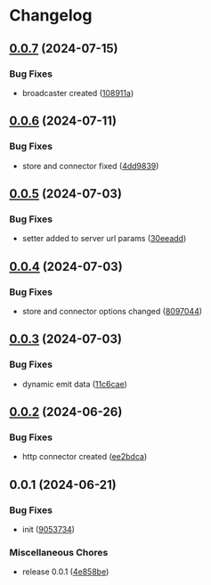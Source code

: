# Changelog

## [0.0.7](https://github.com/ksv90/decorators/compare/v0.0.6...v0.0.7) (2024-07-15)


### Bug Fixes

* broadcaster created ([108911a](https://github.com/ksv90/decorators/commit/108911a5ea0070bff65537b35c8543d567d5109e))

## [0.0.6](https://github.com/ksv90/decorators/compare/v0.0.5...v0.0.6) (2024-07-11)


### Bug Fixes

* store and connector fixed ([4dd9839](https://github.com/ksv90/decorators/commit/4dd9839d548c837e68b4f74928f6b39c5c5a5cf1))

## [0.0.5](https://github.com/ksv90/decorators/compare/v0.0.4...v0.0.5) (2024-07-03)


### Bug Fixes

* setter added to server url params ([30eeadd](https://github.com/ksv90/decorators/commit/30eeaddf20c46b026fb6d9b87b3d03eb53de0da3))

## [0.0.4](https://github.com/ksv90/decorators/compare/v0.0.3...v0.0.4) (2024-07-03)


### Bug Fixes

* store and connector options changed ([8097044](https://github.com/ksv90/decorators/commit/809704443935e3a4964ea21447d23908cc9ae614))

## [0.0.3](https://github.com/ksv90/decorators/compare/v0.0.2...v0.0.3) (2024-07-03)


### Bug Fixes

* dynamic emit data ([11c6cae](https://github.com/ksv90/decorators/commit/11c6cae92ca194b52e7a97f0b3d623a3d38790ed))

## [0.0.2](https://github.com/ksv90/decorators/compare/v0.0.1...v0.0.2) (2024-06-26)


### Bug Fixes

* http connector created ([ee2bdca](https://github.com/ksv90/decorators/commit/ee2bdca5af63e652093526c00654c7ed095a77c7))

## 0.0.1 (2024-06-21)


### Bug Fixes

* init ([9053734](https://github.com/ksv90/decorators/commit/9053734e339c718ede11f9208069b8105ca9f5ad))


### Miscellaneous Chores

* release 0.0.1 ([4e858be](https://github.com/ksv90/decorators/commit/4e858be0f7b1641bcd8c0488819e3b249fb9171c))
